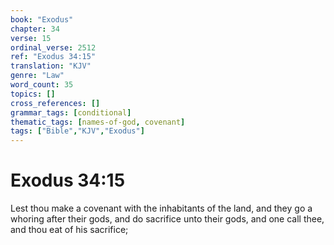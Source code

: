 ```yaml
---
book: "Exodus"
chapter: 34
verse: 15
ordinal_verse: 2512
ref: "Exodus 34:15"
translation: "KJV"
genre: "Law"
word_count: 35
topics: []
cross_references: []
grammar_tags: [conditional]
thematic_tags: [names-of-god, covenant]
tags: ["Bible","KJV","Exodus"]
---
```


# Exodus 34:15

Lest thou make a covenant with the inhabitants of the land, and they go a whoring after their gods, and do sacrifice unto their gods, and one call thee, and thou eat of his sacrifice;

